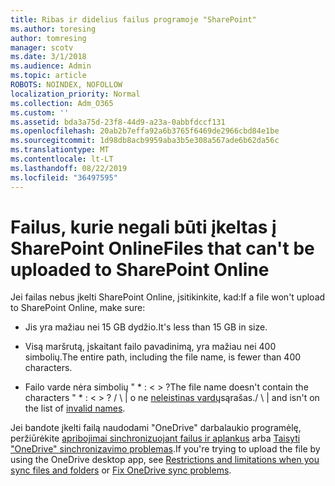 ```yaml
---
title: Ribas ir didelius failus programoje "SharePoint"
ms.author: toresing
author: tomresing
manager: scotv
ms.date: 3/1/2018
ms.audience: Admin
ms.topic: article
ROBOTS: NOINDEX, NOFOLLOW
localization_priority: Normal
ms.collection: Adm_O365
ms.custom: ''
ms.assetid: bda3a75d-23f8-44d9-a23a-0abbfdccf131
ms.openlocfilehash: 20ab2b7effa92a6b3765f6469de2966cbd84e1be
ms.sourcegitcommit: 1d98db8acb9959aba3b5e308a567ade6b62da56c
ms.translationtype: MT
ms.contentlocale: lt-LT
ms.lasthandoff: 08/22/2019
ms.locfileid: "36497595"
---
```

# <a name="files-that-cant-be-uploaded-to-sharepoint-online"></a><span data-ttu-id="5a3bc-102">Failus, kurie negali būti įkeltas į SharePoint Online</span><span class="sxs-lookup"><span data-stu-id="5a3bc-102">Files that can't be uploaded to SharePoint Online</span></span>

<span data-ttu-id="5a3bc-103">Jei failas nebus įkelti SharePoint Online, įsitikinkite, kad:</span><span class="sxs-lookup"><span data-stu-id="5a3bc-103">If a file won't upload to SharePoint Online, make sure:</span></span>
  
- <span data-ttu-id="5a3bc-104">Jis yra mažiau nei 15 GB dydžio.</span><span class="sxs-lookup"><span data-stu-id="5a3bc-104">It's less than 15 GB in size.</span></span>
    
- <span data-ttu-id="5a3bc-105">Visą maršrutą, įskaitant failo pavadinimą, yra mažiau nei 400 simbolių.</span><span class="sxs-lookup"><span data-stu-id="5a3bc-105">The entire path, including the file name, is fewer than 400 characters.</span></span>
    
- <span data-ttu-id="5a3bc-106">Failo varde nėra simbolių " \* : \< \> ?</span><span class="sxs-lookup"><span data-stu-id="5a3bc-106">The file name doesn't contain the characters " \* : \< \> ?</span></span> <span data-ttu-id="5a3bc-107">/ \ | o ne [neleistinas vardų](https://go.microsoft.com/fwlink/?linkid=866430)sąrašas.</span><span class="sxs-lookup"><span data-stu-id="5a3bc-107">/ \ | and isn't on the list of [invalid names](https://go.microsoft.com/fwlink/?linkid=866430).</span></span>
    
<span data-ttu-id="5a3bc-108">Jei bandote įkelti failą naudodami "OneDrive" darbalaukio programėlę, peržiūrėkite [apribojimai sinchronizuojant failus ir aplankus](http://go.microsoft.com/fwlink/p/?LinkID=717734) arba [Taisyti "OneDrive" sinchronizavimo problemas](https://go.microsoft.com/fwlink/?linkid=866431).</span><span class="sxs-lookup"><span data-stu-id="5a3bc-108">If you're trying to upload the file by using the OneDrive desktop app, see [Restrictions and limitations when you sync files and folders](http://go.microsoft.com/fwlink/p/?LinkID=717734) or [Fix OneDrive sync problems](https://go.microsoft.com/fwlink/?linkid=866431).</span></span>
  

